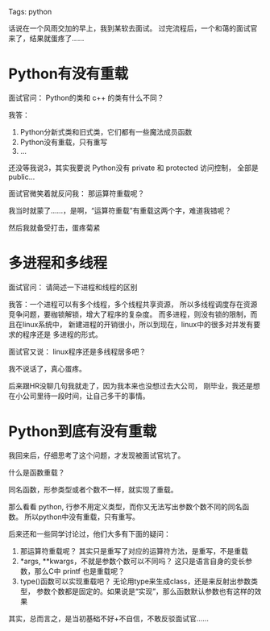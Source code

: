 Tags: python

话说在一个风雨交加的早上，我到某软去面试。
过完流程后，一个和蔼的面试官来了，结果就蛋疼了……

# Python有没有重载

面试官问： Python的类和 c++ 的类有什么不同？

我答：

1.  Python分新式类和旧式类，它们都有一些魔法成员函数
2.  Python没有重载，只有重写
3.  ...

还没等我说3，其实我要说 Python没有 private 和 protected 访问控制，
全部是public...

面试官微笑着就反问我： 那运算符重载呢？

我当时就蒙了……，是啊，“运算符重载”有重载这两个字，难道我错呢？

然后我就备受打击，蛋疼菊紧


# 多进程和多线程

面试官问： 请简述一下进程和线程的区别

我答：一个进程可以有多个线程，多个线程共享资源，
所以多线程调度存在资源竞争问题，要枷锁解锁，增大了程序的复杂度。
而多进程，则没有锁的限制，而且在linux系统中，
新建进程的开销很小，所以到现在，linux中的很多对并发有要求的程序还是
多进程的形式。

面试官又说： linux程序还是多线程居多吧？


我不说话了，真心蛋疼。


后来跟HR没聊几句我就走了，因为我本来也没想过去大公司，
刚毕业，我还是想在小公司里待一段时间，让自己多干的事情。


# Python到底有没有重载

我回来后，仔细思考了这个问题，才发现被面试官坑了。

什么是函数重载？

同名函数，形参类型或者个数不一样，就实现了重载。

那么看看 python, 行参不用定义类型，而你又无法写出参数个数不同的同名函数。
所以python中没有重载，只有重写。

后来还和一些同学讨论过，他们大多有下面的疑问：

1.  那运算符重载呢？ 其实只是重写了对应的运算符方法，是重写，不是重载
2.  \*args, \**kwargs，不就是参数个数可以不同吗？
    这只是语言自身的变长参数，那么C中 printf 也是重载呢？
3.  type()函数可以实现重载吧？ 无论用type来生成class，还是来反射出参数类型，
    参数个数都是固定的。如果说是“实现”，那么函数默认参数也有这样的效果


其实，总而言之，是当初基础不好+不自信，不敢反驳面试官……
